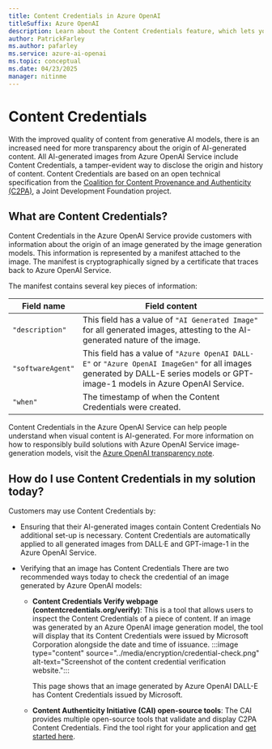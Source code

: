 ```yaml
---
title: Content Credentials in Azure OpenAI
titleSuffix: Azure OpenAI
description: Learn about the Content Credentials feature, which lets you verify that an image was generated by an AI model.
author: PatrickFarley
ms.author: pafarley
ms.service: azure-ai-openai
ms.topic: conceptual 
ms.date: 04/23/2025
manager: nitinme
---
```


# Content Credentials

With the improved quality of content from generative AI models, there is an increased need for more transparency about the origin of AI-generated content. All AI-generated images from Azure OpenAI Service include Content Credentials, a tamper-evident way to disclose the origin and history of content. Content Credentials are based on an open technical specification from the [Coalition for Content Provenance and Authenticity (C2PA)](https://www.c2pa.org), a Joint Development Foundation project. 

## What are Content Credentials? 

Content Credentials in the Azure OpenAI Service provide customers with information about the origin of an image generated by the image generation models. This information is represented by a manifest attached to the image. The manifest is cryptographically signed by a certificate that traces back to Azure OpenAI Service.

The manifest contains several key pieces of information: 

| Field name | Field content |
| ---| ---|
| `"description"` | This field has a value of `"AI Generated Image"` for all generated images, attesting to the AI-generated nature of the image. |
| `"softwareAgent"` | This field has a value of `"Azure OpenAI DALL-E"` or `"Azure OpenAI ImageGen"` for all images generated by DALL-E series models or GPT-image-1 models in Azure OpenAI Service. |
|`"when"` |The timestamp of when the Content Credentials were created. | 


Content Credentials in the Azure OpenAI Service can help people understand when visual content is AI-generated. For more information on how to responsibly build solutions with Azure OpenAI Service image-generation models, visit the [Azure OpenAI transparency note](/legal/cognitive-services/openai/transparency-note?tabs=text).

## How do I use Content Credentials in my solution today?

Customers may use Content Credentials by:
- Ensuring that their AI-generated images contain Content Credentials
    No additional set-up is necessary. Content Credentials are automatically applied to all generated images from DALL·E and GPT-image-1 in the Azure OpenAI Service. 
- Verifying that an image has Content Credentials
    There are two recommended ways today to check the credential of an image generated by Azure OpenAI models:

    - **Content Credentials Verify webpage (contentcredentials.org/verify)**: This is a tool that allows users to inspect the Content Credentials of a piece of content. If an image was generated by an Azure OpenAI image generation model, the tool will display that its Content Credentials were issued by Microsoft Corporation alongside the date and time of issuance.
       :::image type="content" source="../media/encryption/credential-check.png" alt-text="Screenshot of the content credential verification website.":::
    
       This page shows that an image generated by Azure OpenAI DALL-E has Content Credentials issued by Microsoft.
        
    - **Content Authenticity Initiative (CAI) open-source tools**: The CAI provides multiple open-source tools that validate and display C2PA Content Credentials. Find the tool right for your application and [get started here](https://opensource.contentauthenticity.org/).
    